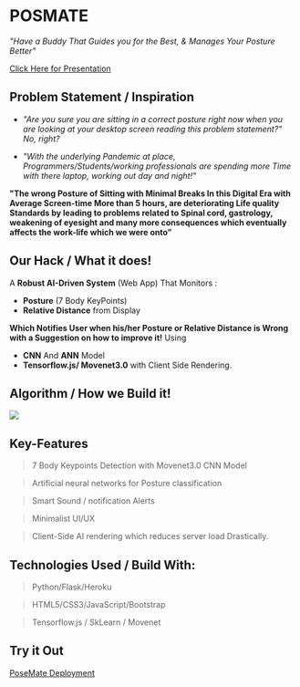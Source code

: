 # __POSMATE__
*"Have a Buddy That Guides you for the Best, & Manages Your Posture Better"*

[Click Here for Presentation](https://docs.google.com/presentation/d/e/2PACX-1vTCxN-WYBpIJvZ_VNlbNG-J6MoMb5Zk1hAAlAMpchZPxg5cYGBx9byUU_ExR12ERzQ7z3qGNPFuZFJ_/pub?start=false&loop=false&delayms=3000)

## Problem Statement / Inspiration

- *"Are you sure you are sitting in a correct posture right now when you are looking at your desktop screen reading this problem statement?" No, right?*

- *"With the underlying Pandemic at place, Programmers/Students/working professionals are spending more Time with there laptop, working out day and night!"* 


**"The wrong Posture of Sitting with Minimal Breaks In this Digital Era with Average Screen-time More than 5 hours, are deteriorating Life quality Standards by leading to problems related to Spinal cord, gastrology, weakening of eyesight and many more consequences which eventually affects the work-life which we were onto”**


## Our Hack / What it does!

A **Robust AI-Driven System** (Web App) That Monitors :
- **Posture** (7 Body KeyPoints)
- **Relative Distance** from Display

**Which Notifies User when his/her Posture or Relative Distance is Wrong with a Suggestion on how to improve it!**
Using 
- **CNN** And **ANN** Model
- **Tensorflow.js/ Movenet3.0** with Client Side Rendering.

## Algorithm / How we Build it!
![](https://github.com/Garvit9000c/Doofenshmirtz-Evil-Incorporated/blob/44d81ea317f0faae7dc6a7a518d77f791e9f10a0/Presentation/flex.jpg?raw=true)

## Key-Features
> 7 Body Keypoints Detection with Movenet3.0 CNN Model

> Artificial neural networks for Posture classification

> Smart Sound / notification Alerts

> Minimalist UI/UX

> Client-Side AI rendering which reduces server load Drastically.

## Technologies Used / Build With:
> Python/Flask/Heroku

> HTML5/CSS3/JavaScript/Bootstrap

> Tensorflow.js / SkLearn / Movenet

## Try it Out
[PoseMate Deployment](https://posmate-io.herokuapp.com/)
